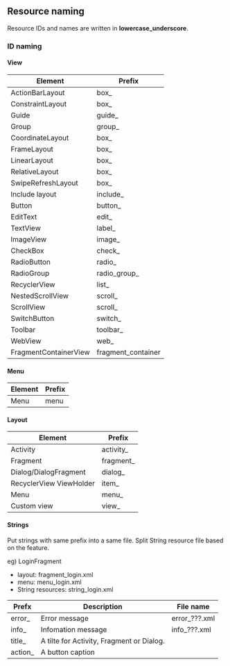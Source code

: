 ## Resource naming
Resource IDs and names are written in **lowercase_underscore**.

### ID naming

#### View
| Element | Prefix |
|--|--|
|ActionBarLayout  | box_  |
|ConstraintLayout  | box_  |
|Guide  | guide_  |
|Group  | group_  |
|CoordinateLayout  | box_  |
|FrameLayout  | box_  |
|LinearLayout  | box_  |
|RelativeLayout  | box_  |
|SwipeRefreshLayout  | box_  |
|Include layout  | include_ |
|Button  |button_  |
|EditText  | edit_ |
|TextView  | label_ |
|ImageView  |image_  |
|CheckBox  | check_ |
|RadioButton  | radio_  |
|RadioGroup  | radio_group_ |
|RecyclerView  | list_ |
|NestedScrollView  | scroll_ |
|ScrollView  | scroll_  |
|SwitchButton  | switch_  |
|Toolbar  | toolbar_ |
|WebView  | web_ |
|FragmentContainerView  | fragment_container |

#### Menu
|Element  | Prefix |
|--|--|
|Menu | menu |

#### Layout
|Element  | Prefix |
|--|--|
|Activity | activity_ |
|Fragment | fragment_ |
|Dialog/DialogFragment | dialog_ |
|RecyclerView ViewHolder | item_ |
|Menu | menu_ |
|Custom view | view_ |

#### Strings
Put strings with same prefix into a same file.
Split String resource file based on the feature. 

eg) LoginFragment

 - layout: fragment_login.xml
 - menu: menu_login.xml
 - String resources: string_login.xml

|Prefx  | Description | File name |
|--|--|--|
|error_ | Error message | error_???.xml	|
|info_ |  Infomation message| info_???.xml	|
|title_ | A tilte for Activity, Fragment or Dialog.  |	|
|action_ | A button caption  |	|
